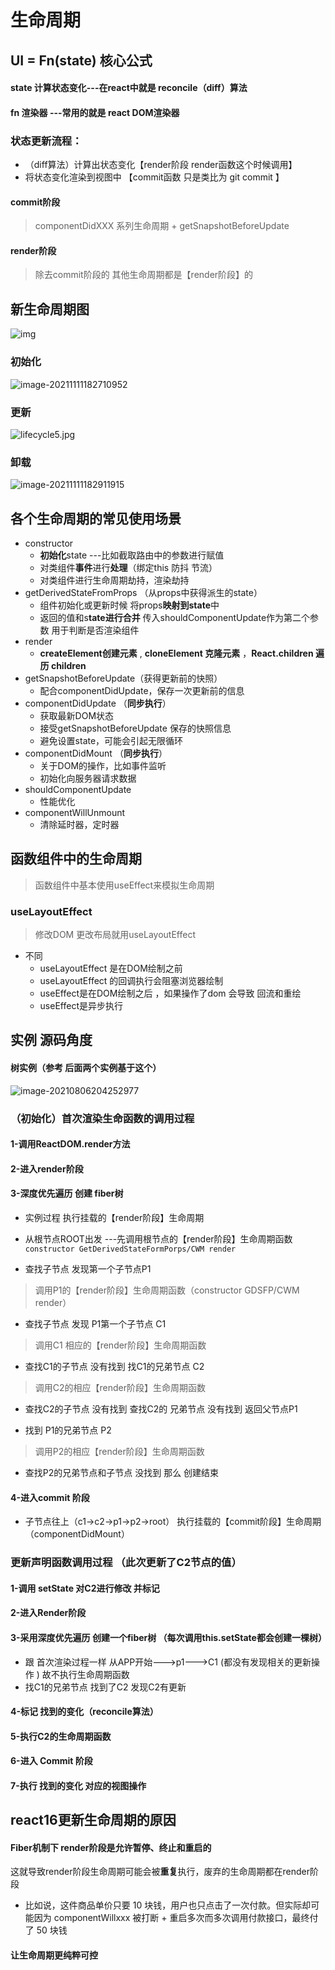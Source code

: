 # 生命周期
## UI = Fn(state) 核心公式

#### state 计算状态变化---在react中就是  reconcile（diff）算法

#### fn  渲染器 ---常用的就是 react DOM渲染器

### 状态更新流程：

- （diff算法）计算出状态变化【render阶段  render函数这个时候调用】
- 将状态变化渲染到视图中 【commit函数 只是类比为 git commit 】

#### commit阶段

>componentDidXXX  系列生命周期 + getSnapshotBeforeUpdate

#### render阶段

> 除去commit阶段的  其他生命周期都是【render阶段】的

##   新生命周期图

![img](https://i.loli.net/2021/09/10/YnzjgkhOZGiAXVw.png)

### 初始化

![image-20211111182710952](http://image.ori8.cn/img/202111111827537.png)

### 更新

![lifecycle5.jpg](http://image.ori8.cn/img/202111111828824.webp)

### 卸载

![image-20211111182911915](http://image.ori8.cn/img/202111111829756.png)

## 各个生命周期的常见使用场景

- constructor
  -  **初始化**state  ---比如截取路由中的参数进行赋值
  - 对类组件**事件**进行**处理**（绑定this 防抖 节流）
  - 对类组件进行生命周期劫持，渲染劫持
- getDerivedStateFromProps （从props中获得派生的state）
  - 组件初始化或更新时候 将props**映射到state**中
  - 返回的值和s**tate进行合并**  传入shouldComponentUpdate作为第二个参数 用于判断是否渲染组件
- render
  - **createElement创建元素** , **cloneElement 克隆元素** ，**React.children 遍历 children** 
- getSnapshotBeforeUpdate（获得更新前的快照）
  - 配合componentDidUpdate，保存一次更新前的信息
- componentDidUpdate （**同步执行**）
  - 获取最新DOM状态
  - 接受getSnapshotBeforeUpdate 保存的快照信息
  - 避免设置state，可能会引起无限循环
- componentDidMount  （**同步执行**）
  - 关于DOM的操作，比如事件监听
  - 初始化向服务器请求数据
- shouldComponentUpdate
  - 性能优化
- componentWillUnmount
  - 清除延时器，定时器

## 函数组件中的生命周期

> 函数组件中基本使用useEffect来模拟生命周期



### useLayoutEffect

> 修改DOM 更改布局就用useLayoutEffect

- 不同
  - useLayoutEffect 是在DOM绘制之前  
  - useLayoutEffect 的回调执行会阻塞浏览器绘制
  - useEffect是在DOM绘制之后 ，如果操作了dom 会导致 回流和重绘
  - useEffect是异步执行 

## 实例 源码角度

#### 树实例（参考 后面两个实例基于这个）

![image-20210806204252977](https://i.loli.net/2021/08/06/7zLnw6bljDMCrkd.png)

### （初始化）首次渲染生命函数的调用过程

#### 1-调用ReactDOM.render方法

#### 2-进入render阶段

#### 3-深度优先遍历 创建 fiber树

- 实例过程  执行挂载的【render阶段】生命周期

- 从根节点ROOT出发 ---先调用根节点的【render阶段】生命周期函数 ` constructor GetDerivedStateFormPorps/CWM render`

- 查找子节点  发现第一个子节点P1

> 调用P1的【render阶段】生命周期函数（constructor GDSFP/CWM render）

  - 查找子节点   发现 P1第一个子节点  C1

> 调用C1 相应的【render阶段】生命周期函数

  - 查找C1的子节点 没有找到  找C1的兄弟节点  C2

> 调用C2的相应【render阶段】生命周期函数

  - 查找C2的子节点 没有找到  查找C2的 兄弟节点 没有找到  返回父节点P1

  - 找到 P1的兄弟节点  P2

> 调用P2的相应【render阶段】生命周期函数

 - 查找P2的兄弟节点和子节点 没找到  那么 创建结束

#### 4-进入commit 阶段

  - 子节点往上（c1->c2->p1->p2->root） 执行挂载的【commit阶段】生命周期 （componentDidMount）

### 更新声明函数调用过程 （此次更新了C2节点的值）

#### 1-调用 setState 对C2进行修改 并标记

#### 2-进入Render阶段

#### 3-采用深度优先遍历 创建一个fiber树  （每次调用this.setState都会创建一棵树）

  - 跟 首次渲染过程一样  从APP开始--->p1--->C1 (都没有发现相关的更新操作 )  故不执行生命周期函数
  - 找C1的兄弟节点  找到了C2 发现C2有更新

#### 4-标记 找到的变化（reconcile算法）

#### 5-执行C2的生命周期函数

#### 6-进入 Commit 阶段

#### 7-执行  找到的变化  对应的视图操作

## react16更新生命周期的原因

#### Fiber机制下 render阶段是允许暂停、终止和重启的

这就导致render阶段生命周期可能会被**重复**执行，废弃的生命周期都在render阶段

- 比如说，这件商品单价只要 10 块钱，用户也只点击了一次付款。但实际却可能因为 componentWillxxx 被打断 + 重启多次而多次调用付款接口，最终付了 50 块钱

#### 让生命周期更纯粹可控
